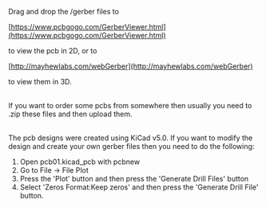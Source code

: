 Drag and drop the /gerber files to 

[https://www.pcbgogo.com/GerberViewer.html](https://www.pcbgogo.com/GerberViewer.html)

to view the pcb in 2D, or to

[http://mayhewlabs.com/webGerber](http://mayhewlabs.com/webGerber)

to view them in 3D.  
<br>


If you want to order some pcbs from somewhere then usually you need to .zip these files and then upload them.  
<br>
 

The pcb designs were created using KiCad v5.0. If you want to modify the design and create your own gerber files then you need to do the following:

1. Open pcb01.kicad_pcb with pcbnew
2. Go to File -> File Plot
3. Press the 'Plot' button and then press the 'Generate Drill Files' button
4. Select 'Zeros Format:Keep zeros' and then press the 'Generate Drill File' button. 
